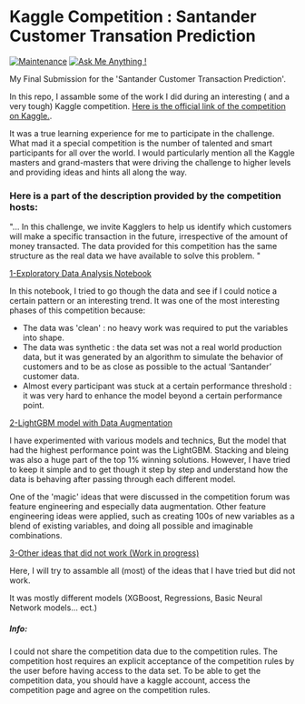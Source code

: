 # Kaggle Competition : Santander Customer Transation Prediction 
[![Maintenance](https://img.shields.io/badge/Maintained%3F-yes-green.svg)](https://GitHub.com/Naereen/StrapDown.js/graphs/commit-activity) [![Ask Me Anything !](https://img.shields.io/badge/Ask%20me-anything-1abc9c.svg)](https://GitHub.com/Naereen/ama)


My Final Submission for the 'Santander Customer Transaction Prediction'. 

In this repo, I assamble some of the work I did during an interesting ( and a very tough) Kaggle competition.
[Here is the official link of the competition on Kaggle.](https://www.kaggle.com/c/santander-customer-transaction-prediction).

It was a true learning experience for me to participate in the challenge. What mad it a special competition is the number of talented and smart participants for all over the world. I would particularly mention all the Kaggle masters and grand-masters that were driving the challenge to higher levels and providing ideas and hints all along the way.

### Here is a part of the description provided by the competition hosts: 

"... In this challenge, we invite Kagglers to help us identify which customers will make a specific transaction in the future, irrespective of the amount of money transacted. The data provided for this competition has the same structure as the real data we have available to solve this problem. "


[1-Exploratory Data Analysis Notebook](/EDA_Santander_Customer_Transation_Prediction_Wajdi_V011.ipynb)

In this notebook, I tried to go though the data and see if I could notice a certain pattern or an interesting trend. It was one of the most interesting phases of this competition because:

- The data was 'clean' : no heavy work was required to put the variables into shape.
- The data was synthetic : the data set was not a real world production data, but it was generated by an algorithm to simulate the behavior of customers and to be as close as possible to the actual ‘Santander’ customer data.
- Almost every participant was stuck at a certain performance threshold : it was very hard to enhance the model beyond a certain performance point.

[2-LightGBM model with Data Augmentation](Wajdi_Santander_Customer_Transation_Prediction_Code_V09.ipynb)

I have experimented with various models and technics, But the model that had the highest performance point was the LightGBM.
Stacking and bleing was also a huge part of the top 1% winning solutions. However, I have tried to keep it simple and to get though it step by step and understand how the data is behaving after passing through each different model.

One of the 'magic' ideas that were discussed in the competition forum was feature engineering and especially data augmentation.
Other feature engineering ideas were applied, such as creating 100s of new variables as a blend of existing variables, and doing all possible and imaginable combinations.


[3-Other ideas that did not work (Work in progress)](/Other_Scripts)

Here, I will try to assamble all (most) of the ideas that I have tried but did not work.

It was mostly different models (XGBoost, Regressions, Basic Neural Network models... ect.)


##### Info: 
I could not share the competition data due to the competition rules. The competition host requires an explicit acceptance of the competition rules by the user before having access to the data set. To be able to get the competition data, you should have a kaggle account, access the competition page and agree on the competition rules.

